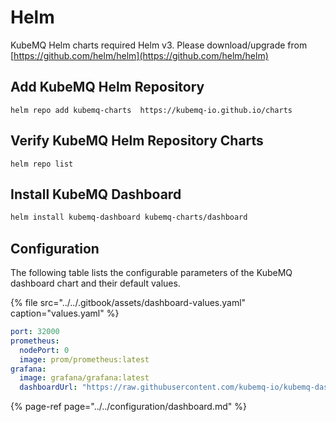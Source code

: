 # Helm

KubeMQ Helm charts required Helm v3. Please download/upgrade from [https://github.com/helm/helm](https://github.com/helm/helm)

## Add KubeMQ Helm Repository

```text
helm repo add kubemq-charts  https://kubemq-io.github.io/charts
```

## Verify KubeMQ Helm Repository Charts

```text
helm repo list
```

## Install KubeMQ Dashboard

```bash
helm install kubemq-dashboard kubemq-charts/dashboard
```

## Configuration

The following table lists the configurable parameters of the KubeMQ dashboard chart and their default values.

{% file src="../../.gitbook/assets/dashboard-values.yaml" caption="values.yaml" %}

```yaml
port: 32000
prometheus:
  nodePort: 0
  image: prom/prometheus:latest
grafana:
  image: grafana/grafana:latest
  dashboardUrl: "https://raw.githubusercontent.com/kubemq-io/kubemq-dashboard/master/dashboard.json"
```

{% page-ref page="../../configuration/dashboard.md" %}

